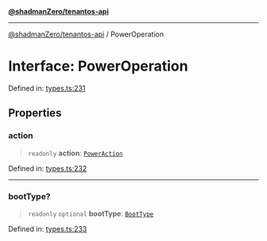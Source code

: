 [**@shadmanZero/tenantos-api**](../README.md)

***

[@shadmanZero/tenantos-api](../globals.md) / PowerOperation

# Interface: PowerOperation

Defined in: [types.ts:231](https://github.com/shadmanZero/tenantos-api/blob/a3061c31c45f4aa1cfaa0e889df3cea522a254ad/src/types.ts#L231)

## Properties

### action

> `readonly` **action**: [`PowerAction`](../type-aliases/PowerAction.md)

Defined in: [types.ts:232](https://github.com/shadmanZero/tenantos-api/blob/a3061c31c45f4aa1cfaa0e889df3cea522a254ad/src/types.ts#L232)

***

### bootType?

> `readonly` `optional` **bootType**: [`BootType`](../type-aliases/BootType.md)

Defined in: [types.ts:233](https://github.com/shadmanZero/tenantos-api/blob/a3061c31c45f4aa1cfaa0e889df3cea522a254ad/src/types.ts#L233)
